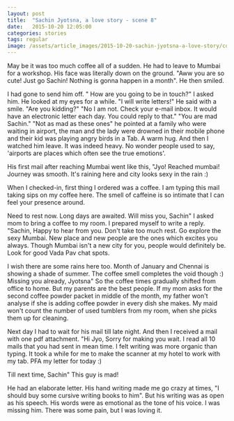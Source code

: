 ```yaml
---
layout: post
title:  "Sachin Jyotsna, a love story - scene 8"
date:   2015-10-20 12:05:00
categories: stories
tags: regular
image: /assets/article_images/2015-10-20-sachin-jyotsna-a-love-story/cover.jpg
---
```

May be it was too much coffee all of a sudden. He had to leave to Mumbai for a workshop. His face was literally down on the ground. "Aww you are so cute! Just go Sachin! Nothing is gonna happen in a month". He then smiled. 

I had gone to send him off. " How are you going to be in touch?" I asked him. He looked at my eyes for a while. 
"I will write letters!" He said with a smile.
"Are you kidding?"
"No I am not. Check your e-mail inbox. It would have an electronic letter each day. You could reply to that."
"You are mad Sachin."
"Not as mad as these ones" he pointed at a family who were waiting in airport, the man and the lady were drowned in their mobile phone and their kid was playing angry birds in a Tab. 
A warm hug. And then I watched him leave. It was indeed heavy. No wonder people used to say, 'airports are places which often see the true emotions'. 

His first mail after reaching Mumbai went like this, 
"Jyo! 
Reached mumbai! Journey was smooth. It's raining here and city looks sexy in the rain :) 

When I checked-in, first thing I ordered was a coffee. I am typing this mail taking sips on my coffee here. The smell of caffeine is so intimate that I can feel your presence around. 

Need to rest now. Long days are awaited.
Will miss you,
Sachin"
I asked mom to bring a coffee to my room. I prepared myself to write a reply. 
"Sachin,
Happy to hear from you. Don't take too much rest. Go explore the sexy Mumbai. New place and new people are the ones which excites you always. Though Mumbai isn't a new city for you, people would definitely be. Look for good Vada Pav chat spots. 

I wish there are some rains here too. Month of January and Chennai is showing a shade of summer. The coffee smell completes the void though :)
Missing you already,
Jyotsna"
So the coffee times gradually shifted from office to home. But my parents are the best people. If my mom asks for the second coffee powder packet in middle of the month, my father won't analyse if she is adding coffee powder in every dish she makes. My maid won't count the number of used tumblers from my room, when she picks them up for cleaning. 

Next day I had to wait for his mail till late night. And then I received a mail with one pdf attachment. 
"Hi Jyo,
Sorry for making you wait. I read all 10 mails that you had sent in mean time. 
I felt writing was more organic than typing. It took a while for me to make the scanner at my hotel to work with my tab. 
PFA my letter for today :)

Till next time,
Sachin"
This guy is mad! 

He had an elaborate letter. His hand writing made me go crazy at times, "I should buy some cursive writing books to him". But his writing was as open as his speech. His words were as emotional as the tone of his voice. I was missing him. There was some pain, but I was loving it.